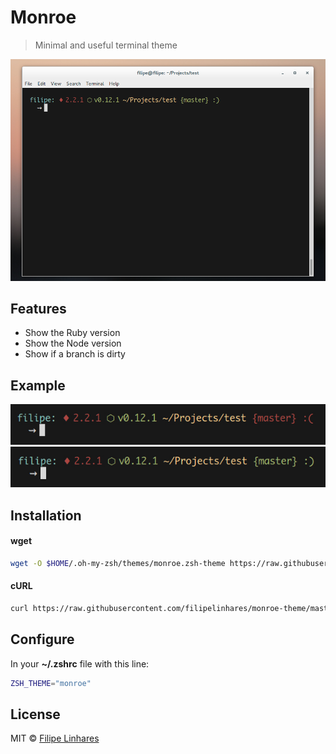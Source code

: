 # Monroe
> Minimal and useful terminal theme

![Terminal screen](./img/screenshot.png)

## Features
- Show the Ruby version
- Show the Node version
- Show if a branch is dirty

## Example
![Terminal screen](./img/example-screenshot.png)
![Terminal screen](./img/example2-screenshot.png)

## Installation

#### wget
```bash
wget -O $HOME/.oh-my-zsh/themes/monroe.zsh-theme https://raw.githubusercontent.com/filipelinhares/monroe-theme/master/monroe.zsh-theme
```

#### cURL
```bash
curl https://raw.githubusercontent.com/filipelinhares/monroe-theme/master/monroe.zsh-theme > $HOME/.oh-my-zsh/themes/monroe.zsh-theme
```

## Configure
In your **~/.zshrc** file with this line:
```bash
ZSH_THEME="monroe"
```

## License
MIT © [Filipe Linhares](http://filipelinhares.com)
